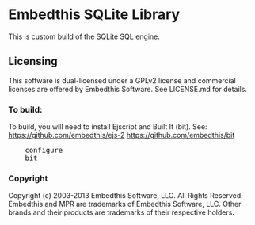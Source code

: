 Embedthis SQLite Library
===

This is custom build of the SQLite SQL engine.

Licensing
---

This software is dual-licensed under a GPLv2 license and commercial licenses are offered by Embedthis Software.
See LICENSE.md for details.

### To build:
To build, you will need to install Ejscript and Built It (bit). See:
    https://github.com/embedthis/ejs-2
    https://github.com/embedthis/bit

<pre>
    configure
    bit
</pre>

### Copyright

Copyright (c) 2003-2013 Embedthis Software, LLC. All Rights Reserved.
Embedthis and MPR are trademarks of Embedthis Software, LLC. Other 
brands and their products are trademarks of their respective holders.
